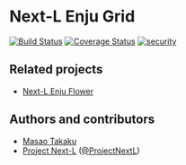 # Next-L Enju Grid
[<img src="https://travis-ci.com/next-l/enju_grid.svg?branch=1.3" alt="Build
Status" />](https://travis-ci.com/next-l/enju_grid) [<img
src="https://coveralls.io/repos/next-l/enju_grid/badge.svg?branch=1.3&service=
github" alt="Coverage Status"
/>](https://coveralls.io/github/next-l/enju_grid?branch=1.3) [<img
src="https://hakiri.io/github/next-l/enju_grid/1.3.svg" alt="security"
/>](https://hakiri.io/github/next-l/enju_grid/1.3)

## Related projects
* [Next-L Enju Flower](https://github.com/next-l/enju_flower)

## Authors and contributors
* [Masao Takaku](https://github.com/masao)
* [Project Next-L](https://www.next-l.jp) ([@ProjectNextL](https://twitter.com/ProjectNextL))
